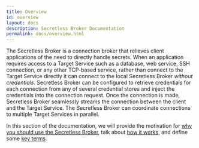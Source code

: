 ```yaml
---
title: Overview
id: overview
layout: docs
description: Secretless Broker Documentation
permalink: docs/overview.html
---
```


The Secretless Broker is a connection broker that relieves client applications of
the need to directly handle secrets. When an application requires access to a
Target Service such as a database, web service, SSH connection, or any other
TCP-based service, rather than connect to the Target Service directly it can
connect to the local Secretless Broker <em>without credentials</em>. Secretless
Broker can be configured to retrieve credentials for each connection from any of
several credential stores and inject the credentials into the connection request.
Once the connection is made, Secretless Broker seamlessly streams the connection
between the client and the Target Service. The Secretless Broker can coordinate
connections to multiple Target Services in parallel.

In this section of the documentation, we will provide the motivation for
[why you should use the Secretless Broker](/docs/overview/why_secretless.html),
talk about [how it works](/docs/overview/how_it_works.html), and define some
[key terms](/docs/overview/key_terms.html).
